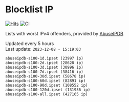 # Blocklist IP

[![Hits](https://hits.seeyoufarm.com/api/count/incr/badge.svg?url=https%3A%2F%2Fgithub.com%2Fborestad%2Fblocklist-ip%2F&count_bg=%2379C83D&title_bg=%23555555&icon=&icon_color=%23E7E7E7&title=hits&edge_flat=false)](https://hits.seeyoufarm.com)  ![CI](https://img.shields.io/github/workflow/status/borestad/blocklist-ip/CI?style=flat-square)

Lists with worst IPv4 offenders, provided by [AbuseIPDB](https://www.abuseipdb.com/)

<!-- FOOTER-PLACEHOLDER -->
Updated every 5 hours<br>
Last update: `2023-12-08 - 15:19:03`
```
abuseipdb-s100-1d.ipset (23997 ip)
abuseipdb-s100-2d.ipset (28628 ip)
abuseipdb-s100-3d.ipset (30996 ip)
abuseipdb-s100-7d.ipset (38416 ip)
abuseipdb-s100-30d.ipset (58678 ip)
abuseipdb-s100-60d.ipset (82891 ip)
abuseipdb-s100-90d.ipset (108552 ip)
abuseipdb-s100-120d.ipset (131936 ip)
abuseipdb-s100-all.ipset (427165 ip)
```
